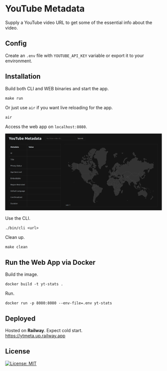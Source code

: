 # YouTube Metadata

Supply a YouTube video URL to get some of the essential info about the video.


## Config

Create an `.env` file with `YOUTUBE_API_KEY` variable or export it to your environment.


## Installation

Build both CLI and WEB binaries and start the app.
```
make run
```

Or just use `air` if you want live reloading for the app.
```
air
```

Access the web app on `localhost:8080`.  

![YouTube Metadata Web App](./screenshot.png "YouTube Metadata Web App")


Use the CLI.
```
./bin/cli <url>
```

Clean up.
```
make clean
```

## Run the Web App via Docker

Build the image.
```
docker build -t yt-stats .
```

Run.
```
docker run -p 8080:8080 --env-file=.env yt-stats
```

## Deployed

Hosted on **Railway**. Expect cold start.    
https://ytmeta.up.railway.app


## License

[![License: MIT](https://img.shields.io/github/license/vlatan/youtube-stats?label=License)](/LICENSE "License: MIT")